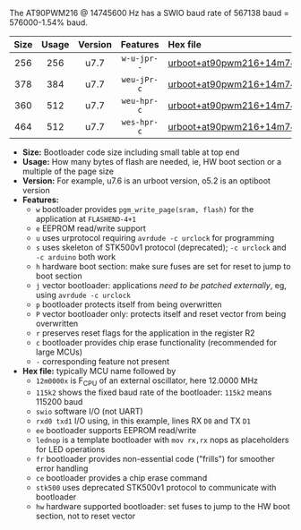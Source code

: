 The AT90PWM216 @ 14745600 Hz has a SWIO baud rate of 567138 baud = 576000-1.54% baud.

|Size|Usage|Version|Features|Hex file|
|:-:|:-:|:-:|:-:|:--|
|256|256|u7.7|`w-u-jpr--`|[urboot+at90pwm216+14m7456x++576k0_swio_rxd4_txd3_lednop.hex](https://raw.githubusercontent.com/stefanrueger/urboot.hex/main/mcus/at90pwm216/external_oscillator/fcpu+14m7456_Hz/br++576k0_bps/urboot+at90pwm216+14m7456x++576k0_swio_rxd4_txd3_lednop.hex)|
|378|384|u7.7|`weu-jPr-c`|[urboot+at90pwm216+14m7456x++576k0_swio_rxd4_txd3_ee_lednop_fr_ce.hex](https://raw.githubusercontent.com/stefanrueger/urboot.hex/main/mcus/at90pwm216/external_oscillator/fcpu+14m7456_Hz/br++576k0_bps/urboot+at90pwm216+14m7456x++576k0_swio_rxd4_txd3_ee_lednop_fr_ce.hex)|
|360|512|u7.7|`weu-hpr-c`|[urboot+at90pwm216+14m7456x++576k0_swio_rxd4_txd3_ee_lednop_fr_ce_hw.hex](https://raw.githubusercontent.com/stefanrueger/urboot.hex/main/mcus/at90pwm216/external_oscillator/fcpu+14m7456_Hz/br++576k0_bps/urboot+at90pwm216+14m7456x++576k0_swio_rxd4_txd3_ee_lednop_fr_ce_hw.hex)|
|464|512|u7.7|`wes-hpr-c`|[urboot+at90pwm216+14m7456x++576k0_swio_rxd4_txd3_ee_lednop_fr_ce_stk500_hw.hex](https://raw.githubusercontent.com/stefanrueger/urboot.hex/main/mcus/at90pwm216/external_oscillator/fcpu+14m7456_Hz/br++576k0_bps/urboot+at90pwm216+14m7456x++576k0_swio_rxd4_txd3_ee_lednop_fr_ce_stk500_hw.hex)|

- **Size:** Bootloader code size including small table at top end
- **Usage:** How many bytes of flash are needed, ie, HW boot section or a multiple of the page size
- **Version:** For example, u7.6 is an urboot version, o5.2 is an optiboot version
- **Features:**
  + `w` bootloader provides `pgm_write_page(sram, flash)` for the application at `FLASHEND-4+1`
  + `e` EEPROM read/write support
  + `u` uses urprotocol requiring `avrdude -c urclock` for programming
  + `s` uses skeleton of STK500v1 protocol (deprecated); `-c urclock` and `-c arduino` both work
  + `h` hardware boot section: make sure fuses are set for reset to jump to boot section
  + `j` vector bootloader: applications *need to be patched externally*, eg, using `avrdude -c urclock`
  + `p` bootloader protects itself from being overwritten
  + `P` vector bootloader only: protects itself and reset vector from being overwritten
  + `r` preserves reset flags for the application in the register R2
  + `c` bootloader provides chip erase functionality (recommended for large MCUs)
  + `-` corresponding feature not present
- **Hex file:** typically MCU name followed by
  + `12m0000x` is F<sub>CPU</sub> of an external oscillator, here 12.0000 MHz
  + `115k2` shows the fixed baud rate of the bootloader: `115k2` means 115200 baud
  + `swio` software I/O (not UART)
  + `rxd0 txd1` I/O using, in this example, lines RX `D0` and TX `D1`
  + `ee` bootloader supports EEPROM read/write
  + `lednop` is a template bootloader with `mov rx,rx` nops as placeholders for LED operations
  + `fr` bootloader provides non-essential code ("frills") for smoother error handling
  + `ce` bootloader provides a chip erase command
  + `stk500` uses deprecated STK500v1 protocol to communicate with bootloader
  + `hw` hardware supported bootloader: set fuses to jump to the HW boot section, not to reset vector

